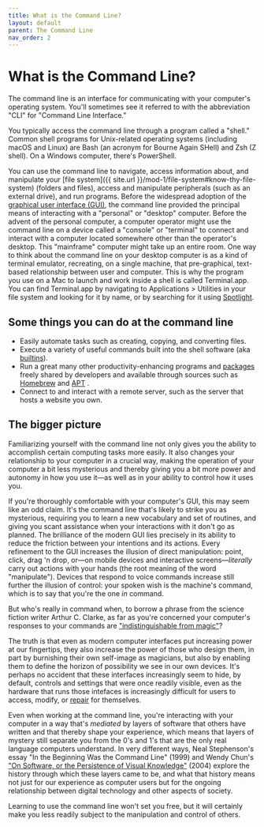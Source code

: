 ```yaml
---
title: What is the Command Line?
layout: default
parent: The Command Line
nav_order: 2
---
```

# What is the Command Line? 

The command line is an interface for communicating with your computer's operating system. You'll sometimes see it referred to with the abbreviation "CLI" for "Command Line Interface."

You typically access the command line through a program called a "shell." Common shell programs for Unix-related operating systems (including macOS and Linux) are Bash (an acronym for Bourne Again SHell) and Zsh (Z shell). On a Windows computer, there's PowerShell.

You can use the command line to navigate, access information about, and manipulate your [file system]({{ site.url }}/mod-1/file-system#know-thy-file-system) (folders and files), access and manipulate peripherals (such as an external drive), and run programs. Before the widespread adoption of the [graphical user interface (GUI)](https://arstechnica.com/features/2005/05/gui/), the command line provided the principal means of interacting with a "personal" or "desktop" computer. Before the advent of the personal computer, a computer operator might use the command line on a device called a "console" or "terminal" to connect and interact with a computer located somewhere other than the operator's desktop. This "mainframe" computer might take up an entire room. One way to think about the command line on your desktop computer is as a kind of terminal emulator, recreating, on a single machine, that pre-graphical, text-based relationship between user and computer. This is why the program you use on a Mac to launch and work inside a shell is called Terminal.app. You can find Terminal.app by navigating to Applications > Utilities in your file system and looking for it by name, or by searching for it using [Spotlight](https://support.apple.com/guide/mac-help/search-with-spotlight-mchlp1008/mac).

## Some things you can do at the command line

- Easily automate tasks such as creating, copying, and converting files.
- Execute a variety of useful commands built into the shell software (aka [builtins](https://www.computerhope.com/jargon/b/builtin.htm)).
- Run a great many other productivity-enhancing programs and [packages](https://www.computerhope.com/jargon/p/package.htm) freely shared by developers and available through sources such as [Homebrew](https://brew.sh/) and [APT](https://www.computerhope.com/jargon/a/apt.htm) .
- Connect to and interact with a remote server, such as the server that hosts a website you own. 

## The bigger picture

Familiarizing yourself with the command line not only gives you the ability to accomplish certain computing tasks more easily. It also changes your relationship to your computer in a crucial way, making the operation of your computer a bit less mysterious and thereby giving you a bit more power and autonomy in how you use it&mdash;as well as in your ability to control how it uses you.

If you're thoroughly comfortable with your computer's GUI, this may seem like an odd claim. It's the command line that's likely to strike you as mysterious, requiring you to learn a new vocabulary and set of routines, and giving you scant assistance when your interactions with it don't go as planned. The brilliance of the modern GUI lies precisely in its ability to reduce the friction between your intentions and its actions. Every refinement to the GUI increases the illusion of direct manipulation: point, click, drag 'n drop, or&mdash;on mobile devices and interactive screens&mdash;*literally* carry out actions with your hands (the root meaning of the word "manipulate"). Devices that respond to voice commands increase still further the illusion of control: your spoken wish is the machine's command, which is to say that you're the one *in* command.

But who's really in command when, to borrow a phrase from the science fiction writer Arthur C. Clarke, as far as you're concerned your computer's responses to your commands are ["indistinguishable from magic"](https://en.wikipedia.org/wiki/Clarke%27s_three_laws)? 

The truth is that even as modern computer interfaces put increasing power at our fingertips, they also increase the power of those who design them, in part by burnishing their own self-image as magicians, but also by enabling them to define the horizon of possibility we see in our own devices. It's perhaps no accident that these interfaces increasingly seem to hide, by default, controls and settings that were once readily visible, even as the hardware that runs those intefaces is increasingly difficult for users to access, modify, or [repair](https://www.ifixit.com/Right-to-Repair) for themselves.

Even when working at the command line, you're interacting with your computer in a way that's *mediated* by layers of software that others have written and that thereby shape your experience, which means that layers of mystery still separate you from the 0's and 1's that are the only real language computers understand. In very different ways, Neal Stephenson's essay "In the Beginning Was the Command Line" (1999) and Wendy Chun's ["On Software, or the Persistence of Visual Knowledge"](https://direct.mit.edu/grey/article/doi/10.1162/1526381043320741/10837/On-Software-or-the-Persistence-of-Visual-Knowledge) (2004) explore the history through which these layers came to be, and what that history means not just for our experience as computer users but for the ongoing relationship between digital technology and other aspects of society.

Learning to use the command line won't set you free, but it will certainly make you less readily subject to the manipulation and control of others.